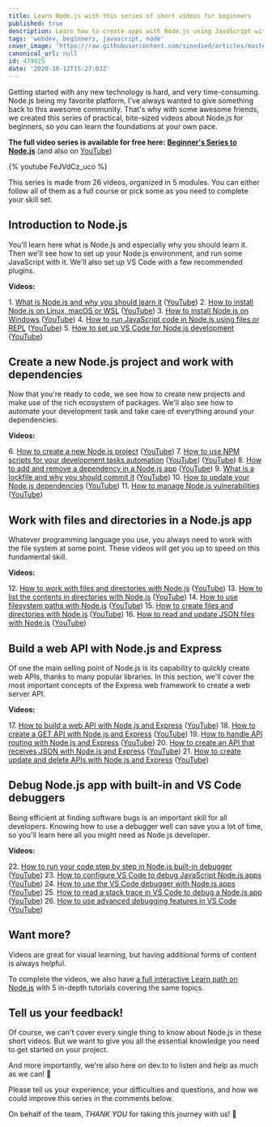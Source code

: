 ```yaml
---
title: Learn Node.js with this series of short videos for beginners
published: true
description: Learn how to create apps with Node.js using JavaScript with this series of bite-sized videos for beginners.
tags: 'webdev, beginners, javascript, node'
cover_image: 'https://raw.githubusercontent.com/sinedied/articles/master/articles/node/beginner-series/assets/watch-fun.jpg'
canonical_url: null
id: 479025
date: '2020-10-12T15:27:03Z'
---
```


Getting started with any new technology is hard, and very time-consuming. Node.js being my favorite platform, I've always wanted to give something back to this awesome community. That's why with some awesome friends, we created this series of practical, bite-sized videos about Node.js for beginners, so you can learn the foundations at your own pace.

**The full video series is available for free here:**
**[Beginner's Series to Node.js](https://channel9.msdn.com/Series/Beginners-Series-to-NodeJS?WT.mc_id=nodebeginner-devto-cxa)** (and also on [YouTube](https://www.youtube.com/playlist?list=PLlrxD0HtieHje-_287YJKhY8tDeSItwtg))

{% youtube FeJVdCz_uco %}

This series is made from 26 videos, organized in 5 modules. You can either follow all of them as a full course or pick some as you need to complete your skill set.

## Introduction to Node.js

You'll learn here what is Node.js and especially why you should learn it. Then we'll see how to set up your Node.js environment, and run some JavaScript with it. We'll also set up VS Code with a few recommended plugins.

**Videos:**

1\. [What is Node.js and why you should learn it](https://channel9.msdn.com/Series/Beginners-Series-to-NodeJS/What-is-Nodejs-and-why-you-should-learn-it-1-of-26?WT.mc_id=nodebeginner-devto-cxa) ([YouTube](https://youtu.be/FeJVdCz_uco))
2\. [How to install Node.js on Linux, macOS or WSL](https://channel9.msdn.com/Series/Beginners-Series-to-NodeJS/How-to-install-Nodejs-on-Linux-macOS-or-WSL-2-of-26?WT.mc_id=nodebeginner-devto-cxa) ([YouTube](https://youtu.be/vrKSEMpOwYg))
3\. [How to install Node.js on Windows](https://channel9.msdn.com/Series/Beginners-Series-to-NodeJS/How-to-install-Nodejs-on-Windows-3-of-26?WT.mc_id=nodebeginner-devto-cxa) ([YouTube](https://youtu.be/c_Bb7D7W5LI))
4\. [How to run JavaScript code in Node.js using files or REPL](https://channel9.msdn.com/Series/Beginners-Series-to-NodeJS/How-to-run-JavaScript-code-in-Nodejs-using-files-or-REPL-4-of-26?WT.mc_id=nodebeginner-devto-cxa) ([YouTube](https://youtu.be/g_34i8vfGZA))
5\. [How to set up VS Code for Node.js development](https://channel9.msdn.com/Series/Beginners-Series-to-NodeJS/How-to-setup-VS-Code-for-Nodejs-development-5-of-26?WT.mc_id=nodebeginner-devto-cxa) ([YouTube](https://youtu.be/76xR4O2YcfE))

## Create a new Node.js project and work with dependencies

Now that you're ready to code, we see how to create new projects and make use of the rich ecosystem of packages. We'll also see how to automate your development task and take care of everything around your 
dependencies.

**Videos:**

6\. [How to create a new Node.js project](https://channel9.msdn.com/Series/Beginners-Series-to-NodeJS/How-to-create-a-new-Nodejs-project-6-of-26?WT.mc_id=nodebeginner-devto-cxa) ([YouTube](https://youtu.be/EBxsKGdIWaE))
7\. [How to use NPM scripts for your development tasks automation](https://channel9.msdn.com/Series/Beginners-Series-to-NodeJS/How-to-use-NPM-scripts-for-your-development-task-automation-7-of-26?WT.mc_id=nodebeginner-devto-cxa) ([YouTube](https://youtu.be/amSVXzDiVuk)) ([YouTube](https://youtu.be/amSVXzDiVuk))
8\. [How to add and remove a dependency in a Node.js app](https://channel9.msdn.com/Series/Beginners-Series-to-NodeJS/How-to-add-and-remove-a-dependency-in-a-Nodejs-app-8-of-26?WT.mc_id=nodebeginner-devto-cxa) ([YouTube](https://youtu.be/P1qWARtquFg))
9\. [What is a lockfile and why you should commit it](https://channel9.msdn.com/Series/Beginners-Series-to-NodeJS/What-is-a-lockfile-and-why-you-should-commit-it-9-of-26?WT.mc_id=nodebeginner-devto-cxa) ([YouTube](https://youtu.be/DWgZQiFJSzY))
10\. [How to update your Node.js dependencies](https://channel9.msdn.com/Series/Beginners-Series-to-NodeJS/How-to-update-your-Nodejs-dependencies-10-of-26?WT.mc_id=nodebeginner-devto-cxa) ([YouTube](https://youtu.be/PVlhepXQc1Y))
11\. [How to manage Node.js vulnerabilities](https://channel9.msdn.com/Series/Beginners-Series-to-NodeJS/How-to-manage-Nodejs-vulnerabilities-11-of-26?WT.mc_id=nodebeginner-devto-cxa) ([YouTube](https://youtu.be/kr9G2UXtOh4))

## Work with files and directories in a Node.js app

Whatever programming language you use, you always need to work with the file system at some point. These videos will get you up to speed on this fundamental skill.

**Videos:**

12\. [How to work with files and directories with Node.js](https://channel9.msdn.com/Series/Beginners-Series-to-NodeJS/How-to-work-with-files-and-directories-with-Nodejs-12-of-26?WT.mc_id=nodebeginner-devto-cxa) ([YouTube](https://youtu.be/Za3F4qVZ6fI))
13\. [How to list the contents in directories with Node.js](https://channel9.msdn.com/Series/Beginners-Series-to-NodeJS/How-to-list-the-contents-in-directories-with-Nodejs-13-of-26?WT.mc_id=nodebeginner-devto-cxa) ([YouTube](https://youtu.be/3xm7spsmtRg))
14\. [How to use filesystem paths with Node.js](https://channel9.msdn.com/Series/Beginners-Series-to-NodeJS/How-to-use-filesystem-paths-with-Nodejs-14-of-26?WT.mc_id=nodebeginner-devto-cxa) ([YouTube](https://youtu.be/7UIXzCEqgas))
15\. [How to create files and directories with Node.js](https://channel9.msdn.com/Series/Beginners-Series-to-NodeJS/How-to-create-files-and-directories-with-Nodejs-15-of-26?WT.mc_id=nodebeginner-devto-cxa) ([YouTube](https://youtu.be/1mv9rSI9FFA))
16\. [How to read and update JSON files with Node.js](https://channel9.msdn.com/Series/Beginners-Series-to-NodeJS/How-to-read-and-update-JSON-files-with-Nodejs-16-of-26?WT.mc_id=nodebeginner-devto-cxa) ([YouTube](https://youtu.be/4Vg1NECQ_Kg))

## Build a web API with Node.js and Express

Of one the main selling point of Node.js is its capability to quickly create web APIs, thanks to many popular libraries. In this section, we'll cover the most important concepts of the Express web framework to create a web server API.

**Videos:**

17\. [How to build a web API with Node.js and Express](https://channel9.msdn.com/Series/Beginners-Series-to-NodeJS/How-to-create-a-web-API-with-Nodejs-and-Express-17-of-26?WT.mc_id=nodebeginner-devto-cxa) ([YouTube](https://youtu.be/X2bHZ7R_4Kk))
18\. [How to create a GET API with Node.js and Express](https://channel9.msdn.com/Series/Beginners-Series-to-NodeJS/How-to-create-a-GET-API-with-Nodejs-and-Express-18-of-26?WT.mc_id=nodebeginner-devto-cxa) ([YouTube](https://youtu.be/fdq0V7uIXtc))
19\. [How to handle API routing with Node.js and Express](https://channel9.msdn.com/Series/Beginners-Series-to-NodeJS/How-to-handle-API-routing-with-Nodejs-and-Express-19-of-26?WT.mc_id=nodebeginner-devto-cxa) ([YouTube](https://youtu.be/e_aNOyeqsAU))
20\. [How to create an API that receives JSON with Node.js and Express](https://channel9.msdn.com/Series/Beginners-Series-to-NodeJS/How-to-create-an-API-that-receive-JSON-with-Nodejs-and-Express-20-of-26?WT.mc_id=nodebeginner-devto-cxa) ([YouTube](https://youtu.be/hapS6wpKuX8))
21\. [How to create update and delete APIs with Node.js and Express](https://channel9.msdn.com/Series/Beginners-Series-to-NodeJS/How-to-create-update-and-delete-APIs-with-Nodejs-and-Express-21-of-26?WT.mc_id=nodebeginner-devto-cxa) ([YouTube](https://youtu.be/cqapa6mI3jE))

## Debug Node.js app with built-in and VS Code debuggers

Being efficient at finding software bugs is an important skill for all developers. Knowing how to use a debugger well can save you a lot of time, so you'll learn here all you might need as Node.js developer.

**Videos:**

22\. [How to run your code step by step in Node.js built-in debugger](https://channel9.msdn.com/Series/Beginners-Series-to-NodeJS/How-to-run-your-code-step-by-step-in-Nodejs-built-in-debugger-22-of-26?WT.mc_id=nodebeginner-devto-cxa) ([YouTube](https://youtu.be/w4Uz06b8BOE))
23\. [How to configure VS Code to debug JavaScript Node.js apps](https://channel9.msdn.com/Series/Beginners-Series-to-NodeJS/How-to-configure-VS-Code-to-debug-JavaScript-Nodejs-apps-23-of-26?WT.mc_id=nodebeginner-devto-cxa) ([YouTube](https://youtu.be/llPW0b1dQms))
24\. [How to use the VS Code debugger with Node.js apps](https://channel9.msdn.com/Series/Beginners-Series-to-NodeJS/How-to-use-the-VS-Code-debugger-with-Nodejs-apps-24-of-26?WT.mc_id=nodebeginner-devto-cxa) ([YouTube](https://youtu.be/yfm35n-USr8))
25\. [How to read a stack trace in VS Code to debug a Node.js app](https://channel9.msdn.com/Series/Beginners-Series-to-NodeJS/How-to-read-a-stack-strace-in-VS-Code-to-debug-a-Nodejs-app-25-of-26?WT.mc_id=nodebeginner-devto-cxa) ([YouTube](https://youtu.be/9AZReNXoC1E))
26\. [How to use advanced debugging features in VS Code](https://channel9.msdn.com/Series/Beginners-Series-to-NodeJS/How-to-use-advanced-debugging-features-in-VS-Code-26-of-26?WT.mc_id=nodebeginner-devto-cxa) ([YouTube](https://youtu.be/H4HC_UUGVos))

## Want more?

Videos are great for visual learning, but having additional forms of content is always helpful.

To complete the videos, we also have [a full interactive Learn path on Node.js](https://docs.microsoft.com/learn/paths/build-javascript-applications-nodejs/?WT.mc_id=nodebeginner-devto-cxa) with 5 in-depth tutorials covering the same topics.

## Tell us your feedback!

Of course, we can't cover every single thing to know about Node.js in these short videos. But we want to give you all the essential knowledge you need to get started on your project.

And more importantly, we're also here on dev.to to listen and help as much as we can! 🙂

Please tell us your experience, your difficulties and questions, and how we could improve this series in the comments below.

On behalf of the team, *THANK YOU* for taking this journey with us! 🙏
